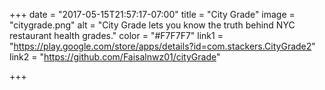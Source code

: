 +++
date = "2017-05-15T21:57:17-07:00"
title = "City Grade"
image = "citygrade.png"
alt = "City Grade lets you know the truth behind NYC restaurant health grades."
color = "#F7F7F7"
link1 = "https://play.google.com/store/apps/details?id=com.stackers.CityGrade2"
link2 = "https://github.com/Faisalnwz01/cityGrade"

+++
